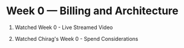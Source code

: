 # Week 0 — Billing and Architecture

1. Watched Week 0 - Live Streamed Video

2. Watched Chirag's Week 0 - Spend Considerations	
